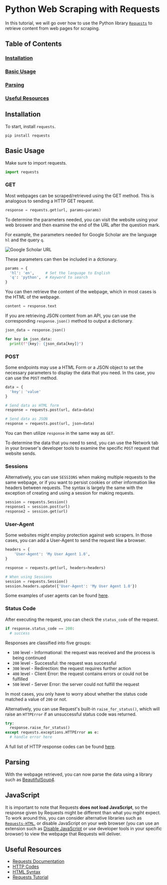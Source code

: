# Python Web Scraping with Requests
In this tutorial, we will go over how to use  the Python library [`Requests`](https://pypi.org/project/requests/) to retrieve content from web pages for scraping.

## Table of Contents
### [Installation](#installation-1)
### [Basic Usage](#basic-usage-1)
### [Parsing](#parsing-1)
### [Useful Resources](#useful-resources-1)

## Installation
To start, install `requests`.
```
pip install requests
```

## Basic Usage
Make sure to import requests.
```python
import requests
```

### GET
Most webpages can be scraped/retrieved using the GET method. This is analogous to sending a HTTP GET request.
```python
response = requests.get(url, params=params)
```
To determine the parameters needed, you can visit the website using your web broswer and then examine the end of the URL after the question mark.

For example, the parameters needed for Google Scholar are the language `hl` and the query `q`.

![Google Scholar URL](https://i.imgur.com/bOZUgYf.png)

These parameters can then be included in a dctionary.
```python
params = {
  'hl': 'en',     # Set the language to English
  'q': 'python',  # Keyword to search
}
```
You can then retrieve the content of the webpage, which in most cases is the HTML of the webpage.
```python
content = response.text
```
If you are retrieving JSON content from an API, you can use the corresponding `response.json()` method to output a dictionary.
```python
json_data = response.json()

for key in json_data:
  print(f"{key}: {json_data[key]}")
```

### POST
Some endpoints may use a HTML Form or a JSON object to set the necessary parameters to display the data that you need. In ths case, you can use the `POST` method.
```python
data = {
  'key': 'value'
}

# Send data as HTML form
response = requests.post(url, data=data)

# Send data as JSON
response = requests.post(url, json=data)
```
You can then utilize `response` in the same way as `GET`.

To determine the data that you need to send, you can use the Network tab in your browser's developer tools to examine the specific `POST` request that website sends.

### Sessions
Alternatively, you can use `SESSIONS` when making multiple requests to the same webpage, or if you want to persist cookies or other information like headers between requests. The syntax is largely the same with the exception of creating and using a session for making requests.
```python
session = requests.Session()
response1 = session.post(url)
response2 = session.get(url)
```

### User-Agent
Some websites might employ protection against web scrapers. In those cases, you can add a User-Agent to send the request like a browser.
```python
headers = {
    'User-Agent': 'My User Agent 1.0',
}

response = requests.get(url, headers=headers)

# When using Sessions
session = requests.Session()
session.headers.update({'User-Agent': 'My User Agent 1.0'})
```
Some examples of user agents can be found [here](https://developer.mozilla.org/en-US/docs/Web/HTTP/Headers/User-Agent).

### Status Code
After executing the request, you can check the `status_code` of the request.
```python
if response.status_code == 200:
  # success
```
Responses are classified into five groups:
- `100` level - Informational: the request was received and the process is being continued
- `200` level - Successful: the request was successful
- `300` level - Redirection: the request requires further action
- `400` level - Client Error: the request contains errors or could not be fulfilled
- `500` level - Server Error: the server could not fulfill the request

In most cases, you only have to worry about whether the status code matched a value of `200` or not.

Alternatively, you can use Request's built-in `raise_for_status()`, which will raise an `HTTPError` if an unsuccessful status code was returned.
```python
try:
  response.raise_for_status()
except requests.exceptions.HTTPError as e:
  # handle error here
```

A full list of HTTP response codes can be found [here](https://developer.mozilla.org/en-US/docs/Web/HTTP/Status).


## Parsing
With the webpage retrieved, you can now parse the data using a library such as [BeautifulSoup4](https://pypi.org/project/beautifulsoup4/).

## JavaScript
It is important to note that Requests **does not load JavaScript**, so the response given by Requests might be different than what you mgiht expect. To work around this, you can consider alternative libraries such as [`Requests-HTML`](https://pypi.org/project/requests-html/), or disable JavaScript on your web browser (you can use an extension such as [Disable JavaScript](https://chromewebstore.google.com/detail/disable-javascript/jfpdlihdedhlmhlbgooailmfhahieoem) or use developer tools in your specific browser) to view the webpage that Requests will deliver.

## Useful Resources
- [Requests Documentation](https://requests.readthedocs.io/en/latest/)
- [HTTP Codes](https://developer.mozilla.org/en-US/docs/Web/HTTP/Status)
- [HTML Syntax](https://www.w3schools.com/html/)
- [Requests Tutorial](https://www.w3schools.com/python/module_requests.asp)
